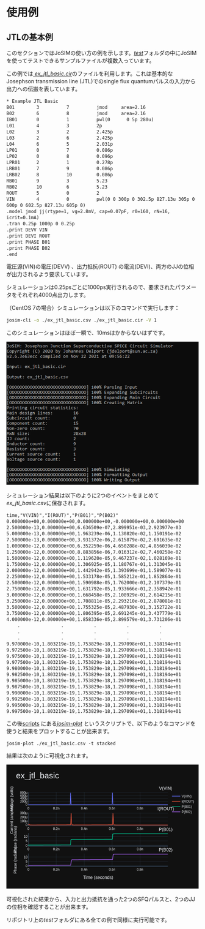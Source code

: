 # 使用例

## JTLの基本例

このセクションではJoSIMの使い方の例を示します。[*test*](https://github.com/JoeyDelp/JoSIM/tree/master/test)フォルダの中にJoSIMを使ってテストできるサンプルファイルが複数入っています。

この例では[ *ex_jtl_basic.cir*](https://github.com/JoeyDelp/JoSIM/tree/master/test/ex_jtl_basic.cir)のファイルを利用します。これは基本的なJosephson transmission line (JTL)でのsingle flux quantumパルスの入力から出力への伝搬を表しています。

~~~
* Example JTL Basic
B01        3          7          jmod     area=2.16
B02        6          8          jmod     area=2.16
IB01       0          1          pwl(0      0 5p 280u)
L01        4          3          2p        
L02        3          2          2.425p    
L03        2          6          2.425p    
L04        6          5          2.031p    
LP01       0          7          0.086p    
LP02       0          8          0.096p    
LPR01      2          1          0.278p    
LRB01      7          9          0.086p    
LRB02      8          10         0.086p    
RB01       9          3          5.23      
RB02       10         6          5.23      
ROUT       5          0          2         
VIN        4          0          pwl(0 0 300p 0 302.5p 827.13u 305p 0 600p 0 602.5p 827.13u 605p 0)
.model jmod jj(rtype=1, vg=2.8mV, cap=0.07pF, r0=160, rN=16, icrit=0.1mA)
.tran 0.25p 1000p 0 0.25p
.print DEVV VIN
.print DEVI ROUT
.print PHASE B01
.print PHASE B02
.end
~~~


電圧源(VIN)の電圧(DEVV) 、出力抵抗(ROUT) の電流(DEVI)、両方のJJの位相が出力されるよう要求しています。

シミュレーションは0.25psごとに1000ps実行されるので、要求されたパラメータをそれぞれ4000点出力します。

（CentOS 7の場合）シミュレーションは以下のコマンドで実行します：

````bash
josim-cli -o ./ex_jtl_basic.csv ./ex_jtl_basic.cir -V 1
````

このシミュレーションはほぼ一瞬で、10msはかからないはずです。

<center><img src="../../img/josim_jtl_ex.png" alt="Simulation Output"/></center>

シミュレーション結果は以下のように2つのイベントをまとめて*ex_jtl_basic.csv*に保存されます。


```
time,"V(VIN)","I(ROUT)","P(B01)","P(B02)"
0.000000e+00,0.000000e+00,0.000000e+00,-0.000000e+00,0.000000e+00
2.500000e-13,0.000000e+00,6.636509e-07,2.899951e-03,2.923977e-03
5.000000e-13,0.000000e+00,1.963239e-06,1.130820e-02,1.150191e-02
7.500000e-13,0.000000e+00,3.931372e-06,2.615879e-02,2.691635e-02
1.000000e-12,0.000000e+00,6.352259e-06,4.650288e-02,4.856039e-02
1.250000e-12,0.000000e+00,8.883856e-06,7.016312e-02,7.460258e-02
1.500000e-12,0.000000e+00,1.119620e-05,9.467237e-02,1.028169e-01
1.750000e-12,0.000000e+00,1.306925e-05,1.180767e-01,1.313045e-01
2.000000e-12,0.000000e+00,1.442942e-05,1.393699e-01,1.589077e-01
2.250000e-12,0.000000e+00,1.533178e-05,1.585212e-01,1.852864e-01
2.500000e-12,0.000000e+00,1.590988e-05,1.762000e-01,2.107379e-01
2.750000e-12,0.000000e+00,1.631792e-05,1.933666e-01,2.358942e-01
3.000000e-12,0.000000e+00,1.668458e-05,2.108929e-01,2.614215e-01
3.250000e-12,0.000000e+00,1.708811e-05,2.293210e-01,2.878081e-01
3.500000e-12,0.000000e+00,1.755325e-05,2.487930e-01,3.152722e-01
3.750000e-12,0.000000e+00,1.806395e-05,2.691245e-01,3.437779e-01
4.000000e-12,0.000000e+00,1.858336e-05,2.899579e-01,3.731206e-01
	.				.			.			.			.
	.				.			.			.			.
	.				.			.			.			.
9.970000e-10,1.803219e-19,1.753829e-18,1.297098e+01,1.318194e+01
9.972500e-10,1.803219e-19,1.753829e-18,1.297098e+01,1.318194e+01
9.975000e-10,1.803219e-19,1.753829e-18,1.297098e+01,1.318194e+01
9.977500e-10,1.803219e-19,1.753829e-18,1.297098e+01,1.318194e+01
9.980000e-10,1.803219e-19,1.753829e-18,1.297098e+01,1.318194e+01
9.982500e-10,1.803219e-19,1.753829e-18,1.297098e+01,1.318194e+01
9.985000e-10,1.803219e-19,1.753829e-18,1.297098e+01,1.318194e+01
9.987500e-10,1.803219e-19,1.753829e-18,1.297098e+01,1.318194e+01
9.990000e-10,1.803219e-19,1.753829e-18,1.297098e+01,1.318194e+01
9.992500e-10,1.803219e-19,1.753829e-18,1.297098e+01,1.318194e+01
9.995000e-10,1.803219e-19,1.753829e-18,1.297098e+01,1.318194e+01
9.997500e-10,1.803219e-19,1.753829e-18,1.297098e+01,1.318194e+01

```

この後[scripts](https://github.com/JoeyDelp/JoSIM/tree/master/scripts) にある[*josim-plot*](https://github.com/JoeyDelp/JoSIM/tree/master/scripts/josim-plot) というスクリプトで、以下のようなコマンドを使うと結果をプロットすることが出来ます。

```
josim-plot ./ex_jtl_basic.csv -t stacked
```

結果は次のように可視化されます。

<center><img alt="JoSIM JTL Example Results" src="../../img/josim_jtl_ex_results.png"/></center>

可視化された結果から、入力と出力抵抗を通った2つのSFQパルスと、2つのJJの位相を確認することが出来ます。

リポジトリ上の*test*フォルダにある全ての例で同様に実行可能です。
